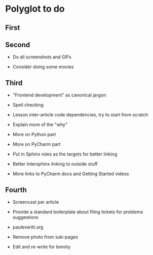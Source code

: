 # Polyglot to do

## First


## Second

- Do all screenshots and GIFs

- Consider doing some movies

## Third

- "Frontend development" as canonical jargon

- Spell checking

- Lesson inter-article code dependencies, try to start from scratch

- Explain more of the "why"

- More on Python part

- More on PyCharm part

- Put in Sphinx roles as the targets for better linking

- Better Intersphinx linking to outside stuff

- More links to PyCharm docs and Getting Started videos


## Fourth

- Screencast per article

- Provide a standard boilerplate about filing tickets for problems
  suggestions

- pauleveritt.org

- Remove photo from sub-pages

- Edit and re-write for brevity